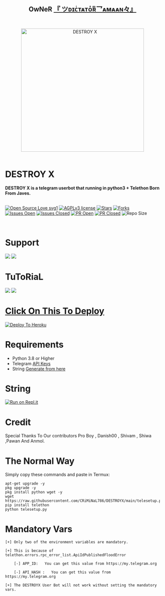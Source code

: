 <h2 align="center"><b>OwNeR <a href="https://telegram.dog/criminaL786">『 ツᴅɪᴄͥᴛᴀᴛᴏͣʀͫ乛ᴀᴍᴀᴀɴ々』</a></b></h2>
<br>
<p align="center">
   <a href="https://github.com/CRIMINAL786/DESTROYX"><img src="http://telegra.ph//file/a101841530c3507a6c210.jpg" alt="DESTROY X" width=400px></a>
   <br>
   <br>
</p>
<h1>DESTROY X</h1>
<b>DESTROY X is a telegram userbot that running in python3 + Telethon Born From Javes.</b>
<br>
<br>

[![Open Source Love svg1](https://badges.frapsoft.com/os/v1/open-source.png?v=103)]( https://github.com/CRiMiNaL786/DESTROYX)
[![AGPLv3 license](https://img.shields.io/badge/License-AGPL%20v3-green.svg)]( https://github.com/CRiMiNaL786/DESTROYX#copyright--license)
[![Stars](https://img.shields.io/github/stars/CRiMiNaL786/DESTROYX?&style=flat-square)]( https://github.com/CRiMiNaL786/DESTROYX/stargazers)
[![Forks](https://img.shields.io/github/forks/CRiMiNaL786/DESTROYX?&style=flat-square)]( https://github.com/CRiMiNaL786/DESTROYX/network/members)
[![Issues Open](https://img.shields.io/github/issues/CRiMiNaL786/DESTROYX?&style=flat-square)]( https://github.com/CRiMiNaL786/DESTROYX/issues)
[![Issues Closed](https://img.shields.io/github/issues-closed/CRiMiNaL786/DESTROYX?&style=flat-square)]( https://github.com/CRiMiNaL786/DESTROYX/issues?q=is:closed)
[![PR Open](https://img.shields.io/github/issues-pr/CRiMiNaL786/DESTROYX?&style=flat-square)]( https://github.com/CRiMiNaL786/DESTROYX/pulls)
[![PR Closed](https://img.shields.io/github/issues-pr-closed/CRiMiNaL786/DESTROYX?&style=flat-square)]( https://github.com/CRiMiNaL786/DESTROYX/pulls?q=is:closed)
![Repo Size](https://img.shields.io/github/repo-size/CRiMiNaL786/DESTROYX?style=flat-square)

<br>




# Support

<a href="https://t.me/DESTROYXOFFICIAL"><img src="https://img.shields.io/badge/Join-Support%20Channel-red.svg?style=for-the-badge&logo=Telegram"></a>
<a href="https://t.me/DESTROYXSUPPORT"><img src="https://img.shields.io/badge/Join-Support%20Group-blue.svg?style=for-the-badge&logo=Telegram"></a>



# TuToRiaL

<a href="http://youtube.com/watch?v=aWnWbFGXp5U"><img src="https://img.shields.io/badge/How%20To%20Deploy-blue.svg?logo=Youtube"></a>
<a href="http://youtube.com/watch?v=aWnWbFGXp5U"><img src="https://img.shields.io/youtube/views/aWnWbFGXp5U?style=social">



# Click On This To Deploy

[![Deploy To Heroku](https://www.herokucdn.com/deploy/button.svg)](https://heroku.com/deploy?template=https://github.com/javamaurya85)

# Requirements 
* Python 3.8 or Higher
* Telegram [API Keys](https://my.telegram.org/apps)
* String [Generate from here](https://repl.it/@Javes786/Javes-20-String-session#main.py)


# String

[![Run on Repl.it](https://repl.it/badge/github/STARKGANG/friday)](https://replit.com/@Javes786/DesTRoYx#main.py)


# Credit
Special Thanks To Our contributors Pro Boy , Danish00 , Shivam , Shiwa ,Pawan And Anmol.



# The Normal Way

Simply copy these commands and paste in Termux:
```apt-get update
apt-get upgrade -y
pkg upgrade -y
pkg install python wget -y
wget https://raw.githubusercontent.com/CRiMiNaL786/DESTROYX/main/telesetup.py
pip install telethon
python telesetup.py
```



# Mandatory Vars
```
[+] Only two of the environment variables are mandatory.

[+] This is because of telethon.errors.rpc_error_list.ApiIdPublishedFloodError

    [-] APP_ID:   You can get this value from https://my.telegram.org
    
    [-] API_HASH :   You can get this value from https://my.telegram.org
    
[+] The DESTROYX User Bot will not work without setting the mandatory vars.
```















